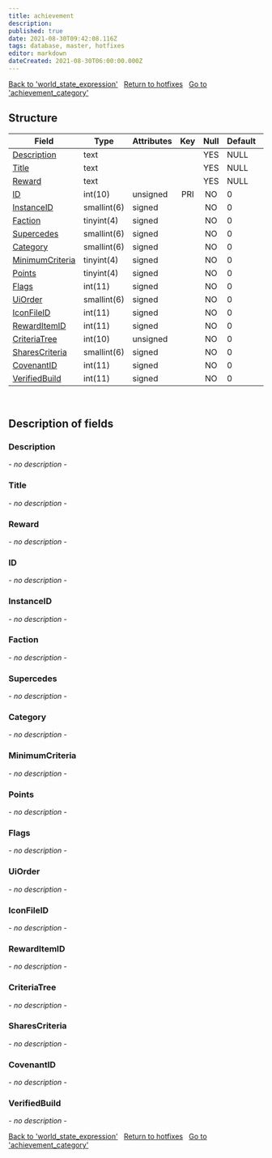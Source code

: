 ```yaml
---
title: achievement
description: 
published: true
date: 2021-08-30T09:42:08.116Z
tags: database, master, hotfixes
editor: markdown
dateCreated: 2021-08-30T06:00:00.000Z
---
```


<a href="https://dev.trinitycore.info/en/database/master/hotfixes/world_state_expression" class="mt-5 v-btn v-btn--depressed v-btn--flat v-btn--outlined theme--light v-size--default darkblue--text text--lighten-3"><span class="v-btn__content"><i aria-hidden="true" class="v-icon notranslate v-icon--left mdi mdi-arrow-left theme--light"></i><span>Back to 'world_state_expression'</span></span></a>&nbsp;&nbsp;&nbsp;<a href="https://dev.trinitycore.info/en/database/master/hotfixes/home" class="mt-5 v-btn v-btn--depressed v-btn--flat v-btn--outlined theme--light v-size--default darkblue--text text--lighten-3"><span class="v-btn__content"><i aria-hidden="true" class="v-icon notranslate v-icon--left mdi mdi-home-outline theme--light"></i><span>Return to hotfixes</span></span></a>&nbsp;&nbsp;&nbsp;<a href="https://dev.trinitycore.info/en/database/master/hotfixes/achievement_category" class="mt-5 v-btn v-btn--depressed v-btn--flat v-btn--outlined theme--light v-size--default darkblue--text text--lighten-3"><span class="v-btn__content"><span>Go to 'achievement_category'</span><i aria-hidden="true" class="v-icon notranslate v-icon--right mdi mdi-arrow-right theme--light"></i></span></a>

## Structure

| Field | Type | Attributes | Key | Null | Default | Extra | Comment |
| --- | --- | --- | :---: | :---: | --- | --- | --- |
| [Description](#Description) | text |  |  | YES | NULL |  |  |
| [Title](#Title) | text |  |  | YES | NULL |  |  |
| [Reward](#Reward) | text |  |  | YES | NULL |  |  |
| [ID](#ID) | int(10) | unsigned | PRI | NO | 0 |  |  |
| [InstanceID](#InstanceID) | smallint(6) | signed |  | NO | 0 |  |  |
| [Faction](#Faction) | tinyint(4) | signed |  | NO | 0 |  |  |
| [Supercedes](#Supercedes) | smallint(6) | signed |  | NO | 0 |  |  |
| [Category](#Category) | smallint(6) | signed |  | NO | 0 |  |  |
| [MinimumCriteria](#MinimumCriteria) | tinyint(4) | signed |  | NO | 0 |  |  |
| [Points](#Points) | tinyint(4) | signed |  | NO | 0 |  |  |
| [Flags](#Flags) | int(11) | signed |  | NO | 0 |  |  |
| [UiOrder](#UiOrder) | smallint(6) | signed |  | NO | 0 |  |  |
| [IconFileID](#IconFileID) | int(11) | signed |  | NO | 0 |  |  |
| [RewardItemID](#RewardItemID) | int(11) | signed |  | NO | 0 |  |  |
| [CriteriaTree](#CriteriaTree) | int(10) | unsigned |  | NO | 0 |  |  |
| [SharesCriteria](#SharesCriteria) | smallint(6) | signed |  | NO | 0 |  |  |
| [CovenantID](#CovenantID) | int(11) | signed |  | NO | 0 |  |  |
| [VerifiedBuild](#VerifiedBuild) | int(11) | signed |  | NO | 0 |  |  |
&nbsp;
## Description of fields

### Description
*- no description -*
&nbsp;

### Title
*- no description -*
&nbsp;

### Reward
*- no description -*
&nbsp;

### ID
*- no description -*
&nbsp;

### InstanceID
*- no description -*
&nbsp;

### Faction
*- no description -*
&nbsp;

### Supercedes
*- no description -*
&nbsp;

### Category
*- no description -*
&nbsp;

### MinimumCriteria
*- no description -*
&nbsp;

### Points
*- no description -*
&nbsp;

### Flags
*- no description -*
&nbsp;

### UiOrder
*- no description -*
&nbsp;

### IconFileID
*- no description -*
&nbsp;

### RewardItemID
*- no description -*
&nbsp;

### CriteriaTree
*- no description -*
&nbsp;

### SharesCriteria
*- no description -*
&nbsp;

### CovenantID
*- no description -*
&nbsp;

### VerifiedBuild
*- no description -*
&nbsp;

<a href="https://dev.trinitycore.info/en/database/master/hotfixes/world_state_expression" class="mt-5 v-btn v-btn--depressed v-btn--flat v-btn--outlined theme--light v-size--default darkblue--text text--lighten-3"><span class="v-btn__content"><i aria-hidden="true" class="v-icon notranslate v-icon--left mdi mdi-arrow-left theme--light"></i><span>Back to 'world_state_expression'</span></span></a>&nbsp;&nbsp;&nbsp;<a href="https://dev.trinitycore.info/en/database/master/hotfixes/home" class="mt-5 v-btn v-btn--depressed v-btn--flat v-btn--outlined theme--light v-size--default darkblue--text text--lighten-3"><span class="v-btn__content"><i aria-hidden="true" class="v-icon notranslate v-icon--left mdi mdi-home-outline theme--light"></i><span>Return to hotfixes</span></span></a>&nbsp;&nbsp;&nbsp;<a href="https://dev.trinitycore.info/en/database/master/hotfixes/achievement_category" class="mt-5 v-btn v-btn--depressed v-btn--flat v-btn--outlined theme--light v-size--default darkblue--text text--lighten-3"><span class="v-btn__content"><span>Go to 'achievement_category'</span><i aria-hidden="true" class="v-icon notranslate v-icon--right mdi mdi-arrow-right theme--light"></i></span></a>

